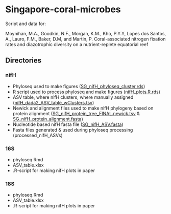 # Singapore-coral-microbes

Script and data for: 

Moynihan, M.A., Goodkin, N.F., Morgan, K.M., Kho, P.Y.Y, Lopes dos Santos, A., Lauro, F.M., Baker, D.M, and Martin, P. Coral-associated nitrogen fixation rates and diazotrophic diversity on a nutrient-replete equatorial reef 

## Directories

### nifH

* Phyloseq used to make figures ([SG_nifH_phyloseq_cluster.rds](https://github.com/moyn413/Singapore-coral-microbes/blob/master/SG_nifH_phyloseq_cluster.rds))
* R script used to process phyloseq and make figures ([nifH_plots.R.rds](https://github.com/moyn413/Singapore-coral-microbes/blob/master/nifH_plots.R))
* ASV table, where nifH clusters, where manually assigned ([nifH_dada2_ASV_table_wClusters.tsv](https://github.com/moyn413/Singapore-coral-microbes/blob/master/nifH_dada2_ASV_table_wClusters.tsv))
* Newick and alignment files used to make nifH phylogeny based on protein alignment ([SG_nifH_protein_tree_FINAL.newick.tsv](https://github.com/moyn413/Singapore-coral-microbes/blob/master/TREE-nifH_protein_phylogeny/SG_nifH_protein_tree_FINAL.newick.tsv) & [SG_nifH_protein_alignment.fasta](https://github.com/moyn413/Singapore-coral-microbes/blob/master/TREE-nifH_protein_phylogeny/SG_nifH_protein_alignment.fasta))
* Nucleotide based nifH fasta file ([SG_nifH_ASV.fasta](https://github.com/moyn413/Singapore-coral-microbes/blob/master/blast/SG_nifH_ASV.fasta))
* Fasta files generated & used during phyloseq processing (processed_nifH_ASVs)

### 16S

* phyloseq.Rmd
* ASV_table.xlsx
* .R-script for making nifH plots in paper

### 18S 

* phyloseq.Rmd
* ASV_table.xlsx
* .R-script for making nifH plots in paper
